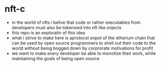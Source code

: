 # nft-c

- in the world of nfts i belive that code or rather executables from developers must also be tokensied into nft like onjects
- this repo is an exploratin of this idea
- what i strive to make here is aprotocol onpot of the etherium chain that can be used by open source programmers to shell out their code to the world without being bogged down by corprorate motivations for profit
- we want to make every developer be able to monotize their work, while maintaining the goals of being open source
